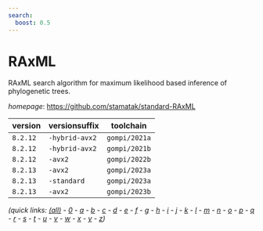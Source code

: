 ```yaml
---
search:
  boost: 0.5
---
```

# RAxML

RAxML search algorithm for maximum likelihood based inference of phylogenetic trees.

*homepage*: <https://github.com/stamatak/standard-RAxML>

version | versionsuffix | toolchain
--------|---------------|----------
``8.2.12`` | ``-hybrid-avx2`` | ``gompi/2021a``
``8.2.12`` | ``-hybrid-avx2`` | ``gompi/2021b``
``8.2.12`` | ``-avx2`` | ``gompi/2022b``
``8.2.13`` | ``-avx2`` | ``gompi/2023a``
``8.2.13`` | ``-standard`` | ``gompi/2023a``
``8.2.13`` | ``-avx2`` | ``gompi/2023b``


*(quick links: [(all)](../index.md) - [0](../0/index.md) - [a](../a/index.md) - [b](../b/index.md) - [c](../c/index.md) - [d](../d/index.md) - [e](../e/index.md) - [f](../f/index.md) - [g](../g/index.md) - [h](../h/index.md) - [i](../i/index.md) - [j](../j/index.md) - [k](../k/index.md) - [l](../l/index.md) - [m](../m/index.md) - [n](../n/index.md) - [o](../o/index.md) - [p](../p/index.md) - [q](../q/index.md) - [r](../r/index.md) - [s](../s/index.md) - [t](../t/index.md) - [u](../u/index.md) - [v](../v/index.md) - [w](../w/index.md) - [x](../x/index.md) - [y](../y/index.md) - [z](../z/index.md))*

